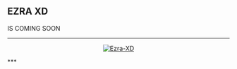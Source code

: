 ## EZRA XD 
 IS COMING SOON
 ***



<p align="center">
<a href="#"><img title="Ezra-XD" src="https://i.imgur.com/o4bQB14.jpeg"></a>
</p>
***
